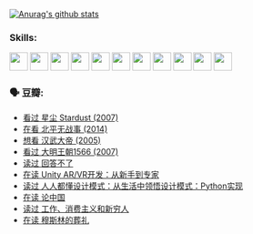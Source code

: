 
[![Anurag's github stats](https://github-readme-stats.vercel.app/api?username=w940853815)](https://github.com/anuraghazra/github-readme-stats)

### Skills:

<code><img height="32" src="https://cdn.jsdelivr.net/npm/simple-icons@v5/icons/python.svg"></code>
<code><img height="32" src="https://cdn.jsdelivr.net/npm/simple-icons@v5/icons/javascript.svg"></code>
<code><img height="32" src="https://cdn.jsdelivr.net/npm/simple-icons@v5/icons/django.svg"></code>
<code><img height="32" src="https://cdn.jsdelivr.net/npm/simple-icons@v5/icons/flask.svg"></code>
<code><img height="32" src="https://cdn.jsdelivr.net/npm/simple-icons@v5/icons/vuetify.svg"></code>
<code><img height="32" src="https://cdn.jsdelivr.net/npm/simple-icons@v5/icons/git.svg"></code>
<code><img height="32" src="https://cdn.jsdelivr.net/npm/simple-icons@v5/icons/docker.svg"></code>
<code><img height="32" src="https://cdn.jsdelivr.net/npm/simple-icons@v5/icons/postgresql.svg"></code>
<code><img height="32" src="https://cdn.jsdelivr.net/npm/simple-icons@v5/icons/elasticsearch.svg"></code>
<code><img height="32" src="https://cdn.jsdelivr.net/npm/simple-icons@v5/icons/macos.svg"></code>
<code><img height="32" src="https://cdn.jsdelivr.net/npm/simple-icons@v5/icons/linux.svg"></code>

### 🗣 豆瓣:

<!-- DOUBAN-ACTIVITIES:START -->
- [看过 星尘 Stardust‎ (2007)](https://www.douban.com/people/136069238/status/3822692117/?_i=49103390)
- [在看 北平无战事‎ (2014)](https://www.douban.com/people/136069238/status/3821449886/?_i=49103390)
- [想看 汉武大帝‎ (2005)](https://www.douban.com/people/136069238/status/3821405621/?_i=49103390)
- [看过 大明王朝1566‎ (2007)](https://www.douban.com/people/136069238/status/3821396719/?_i=49103390)
- [读过 回答不了](https://www.douban.com/people/136069238/status/3812155932/?_i=49103390)
- [在读 Unity AR/VR开发：从新手到专家](https://www.douban.com/people/136069238/status/3810864648/?_i=49103390)
- [读过 人人都懂设计模式：从生活中领悟设计模式：Python实现](https://www.douban.com/people/136069238/status/3806334005/?_i=49103390)
- [在读 论中国](https://www.douban.com/people/136069238/status/3805671678/?_i=49103390)
- [读过 工作、消费主义和新穷人](https://www.douban.com/people/136069238/status/3803834644/?_i=49103390)
- [在读 穆斯林的葬礼](https://www.douban.com/people/136069238/status/3802824932/?_i=49103390)
<!-- DOUBAN-ACTIVITIES:END -->
<!--
**w940853815/w940853815** is a ✨ _special_ ✨ repository because its `README.md` (this file) appears on your GitHub profile.

Here are some ideas to get you started:

- 🔭 I’m currently working on ...
- 🌱 I’m currently learning ...
- 👯 I’m looking to collaborate on ...
- 🤔 I’m looking for help with ...
- 💬 Ask me about ...
- 📫 How to reach me: ...
- 😄 Pronouns: ...
- ⚡ Fun fact: ...
-->
